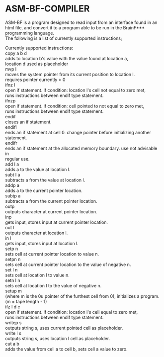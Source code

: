 # ASM-BF-COMPILER

ASM-BF is a program designed to read input from an interface found in an html file, and convert it to a program able to be run in the BrainF*** programming language. <br>
The following is a list of currently supported instructions; 

Currently supported instructions: <br>
copy a b d<br>
  adds to location b's value with the value found at location a, <br>
  location d used as placeholder<br>
mvp l<br>
  moves the system pointer from its current position to location l. <br>
  requires pointer currently > 0<br>
ifnz l<br>
  open if statement. if condition: location l's cell not equal to zero met, <br>
  runs instructions between endif type statement. <br>
ifnzp<br>
  open if statement. if condition: cell pointed to not equal to zero met, <br>
  runs instructions between endif type statement. <br>
endif<br>
  closes an if statement. <br>
endifl<br>
  ends an if statement at cell 0. change pointer before initializing another<br>
  statement. <br>
endifr<br>
  ends an if statement at the allocated memory boundary. use not advisable in<br>
  regular use. <br>
add l a<br>
  adds a to the value at location l. <br>
subt l a<br>
  subtracts a from the value at location l. <br>
addp a<br>
  adds a to the current pointer location. <br>
subtp a<br>
  subtracts a from the current pointer location. <br>
outp<br>
  outputs character at current pointer location. <br>
inp<br>
  gets input, stores input at current pointer location. <br>
out l<br>
  outputs character at location l. <br>
in l<br>
  gets input, stores input at location l. <br>
setp n<br>
  sets cell at current pointer location to value n. <br>
setpn n<br>
  sets cell at current pointer location to the value of negative n. <br>
set l n<br>
  sets cell at location l to value n. <br>
setn l n<br>
  sets cell at location l to the value of negative n. <br>
setup m<br>
  (where m is the 0u pointer of the furthest cell from 0), initializes a program. (m = tape length - 1)<br>
ifz l d c<br>
  open if statement. if condition: location l's cell equal to zero met, <br>
  runs instructions between endif type statement. <br>
writep s<br>
  outputs string s, uses current pointed cell as placeholder. <br>
write l s<br>
  outputs string s, uses location l cell as placeholder. <br>
cut a b<br>
  adds the value from cell a to cell b, sets cell a value to zero. <br>
